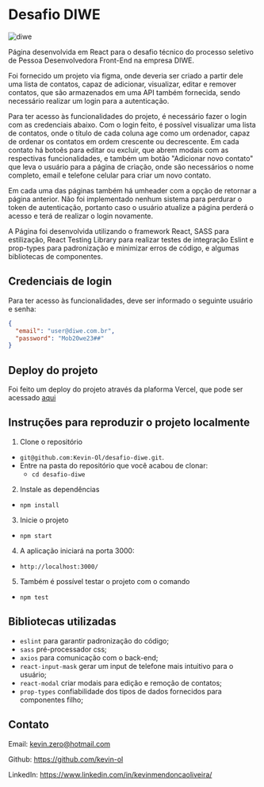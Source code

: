 # Desafio DIWE

![diwe](https://user-images.githubusercontent.com/82068881/171225698-ec0c5c28-b6ae-4498-aeeb-3de9ededce98.png)

Página desenvolvida em React para o desafio técnico do processo seletivo de Pessoa Desenvolvedora Front-End na empresa DIWE.

Foi fornecido um projeto via figma, onde deveria ser criado a partir dele  uma lista de contatos, capaz de adicionar, visualizar, editar e remover
contatos, que são armazenados em uma API também fornecida, sendo necessário realizar um login para a autenticação. 

Para ter acesso às funcionalidades do projeto, é necessário fazer o login com as credenciais abaixo. Com o login feito, é possível visualizar uma lista de contatos, onde o título de cada coluna age como um ordenador, capaz de ordenar os contatos em ordem crescente ou decrescente. Em cada contato há botoẽs para editar ou excluir, que abrem modais com as respectivas funcionalidades, e também um botão "Adicionar novo contato" que leva o usuário para a página de criação, onde são necessários o nome completo, email e telefone celular para criar um novo contato. 

Em cada uma das páginas também há umheader com a  opção de retornar a página anterior. Não foi implementado nenhum sistema para perdurar o token de autenticação, portanto caso o usuário atualize a página perderá o acesso e terá de realizar o login novamente.

A Página foi desenvolvida utilizando o framework React, SASS para estilização, React Testing Library para realizar testes de integração Eslint e prop-types para padronização e minimizar erros de código, e algumas bibliotecas de componentes.

## Credenciais de login

Para ter acesso às funcionalidades, deve ser informado o seguinte usuário e senha:

```json
{
  "email": "user@diwe.com.br",
  "password": "Mob20we23##"
}
```

## Deploy do projeto

Foi feito um deploy do projeto através da plaforma Vercel, que pode ser acessado [aqui](https://desafio-diwe.vercel.app/)

## Instruções para reproduzir o projeto localmente

1. Clone o repositório
  * `git@github.com:Kevin-Ol/desafio-diwe.git`.
  * Entre na pasta do repositório que você acabou de clonar:
    * `cd desafio-diwe`

2. Instale as dependências
  * `npm install`

3. Inicie o projeto
  * `npm start`

4. A aplicação iniciará na porta 3000:
  * `http://localhost:3000/`

5. Também é possível testar o projeto com o comando
  * `npm test`

## Bibliotecas utilizadas

- `eslint` para garantir padronização do código;
- `sass` pré-processador css;
- `axios` para comunicação com o back-end;
- `react-input-mask` gerar um input de telefone mais intuitivo para o usuário;
- `react-modal` criar modais para edição e remoção de contatos;
- `prop-types` confiabilidade dos tipos de dados fornecidos para componentes filho;

## Contato

Email: kevin.zero@hotmail.com

Github: https://github.com/kevin-ol

LinkedIn: https://www.linkedin.com/in/kevinmendoncaoliveira/
